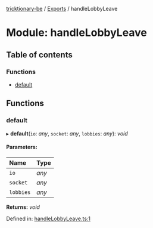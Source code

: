 [tricktionary-be](../README.md) / [Exports](../modules.md) / handleLobbyLeave

# Module: handleLobbyLeave

## Table of contents

### Functions

- [default](handlelobbyleave.md#default)

## Functions

### default

▸ **default**(`io`: *any*, `socket`: *any*, `lobbies`: *any*): *void*

#### Parameters:

Name | Type |
:------ | :------ |
`io` | *any* |
`socket` | *any* |
`lobbies` | *any* |

**Returns:** *void*

Defined in: [handleLobbyLeave.ts:1](https://github.com/story-squad/tricktionary-be/blob/be79db4/src/sockets/handleLobbyLeave.ts#L1)
